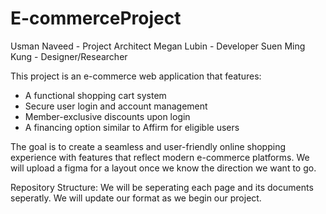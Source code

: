 # E-commerceProject
Usman Naveed - Project Architect
Megan Lubin - Developer
Suen Ming Kung - Designer/Researcher

This project is an e-commerce web application that features:

- A functional shopping cart system
- Secure user login and account management
- Member-exclusive discounts upon login
- A financing option similar to Affirm for eligible users

The goal is to create a seamless and user-friendly online shopping experience with features that reflect modern e-commerce platforms.
We will upload a figma for a layout once we know the direction we want to go. 

Repository Structure: We will be seperating each page and its documents seperatly. We will update our format as we begin our project. 
